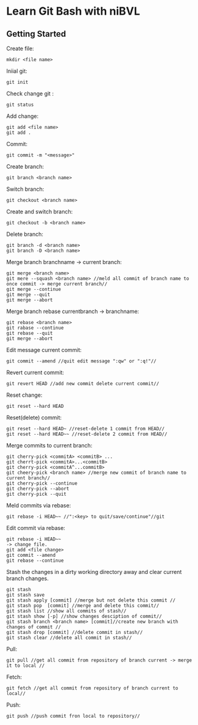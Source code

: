 # Learn Git Bash with niBVL
## Getting Started
Create file:

    mkdir <file name>

Iniial git: 

    git init

Check change git :

    git status

Add change:

    git add <file name> 
    git add .

Commit:

    git commit -m "<message>"

Create branch:

    git branch <branch name>

Switch branch:

    git checkout <branch name>

Create and switch branch:

    git checkout -b <branch name>

Delete branch:

    git branch -d <branch name>
    git branch -D <branch name>

Merge branch branchname -> current branch:

    git merge <branch name>
    git mere --squash <branch name> //meld all commit of branch name to once commit -> merge current branch//
    git merge --continue 
    git merge --quit
    git merge --abort


Merge branch rebase currentbranch -> branchname:

    git rebase <branch name>
    git rabase --continue
    git rebase --quit
    git merge --abort

Edit message current commit:

    git commit --amend //quit edit message ":qw" or ":q!"//

Revert current commit:

    git revert HEAD //add new commit delete current commit//

Reset change:

    git reset --hard HEAD

Reset(delete) commit:

    git reset --hard HEAD~ //reset-delete 1 commit from HEAD//
    git reset --hard HEAD~~ //reset-delete 2 commit from HEAD//

Merge commits to current branch:

    git cherry-pick <commitA> <commitB> ...
    git cherrt-pick <commitA>...<commitB>
    git cherry-pick <commitA^...commitB>
    git cheery-pick <branch name> //merge new commit of branch name to current branch//
    git cherry-pick --continue
    git cherry-pick --abort
    git cherry-pick --quit

Meld commits via rebase:

    git rebase -i HEAD~~ //":<key> to quit/save/continue"//git

Edit commit via rebase:

    git rebase -i HEAD~~
    -> change file.
    git add <file change>
    git commit --amend
    git rebase --continue

Stash the changes in a dirty working directory away and clear current branch changes.

    git stash 
    git stash save
    git stash apply [commit] //merge but not delete this commit //
    git stash pop  [commit] //merge and delete this commit//
    git stash list //show all commits of stash//
    git stash show [-p] //show changes desciption of commit//
    git stash branch <branch name> [commit]//create new branch with changes of commit //
    git stash drop [commit] //delete commit in stash//
    git stash clear //delete all commit in stash//

Pull:

    git pull //get all commit from repository of branch current -> merge it to local //

Fetch:

    git fetch //get all commit from repository of branch current to local//

Push:

    git push //push commit fron local to repository//